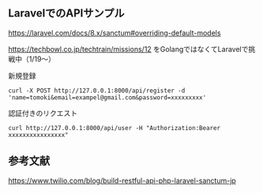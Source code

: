## LaravelでのAPIサンプル

https://laravel.com/docs/8.x/sanctum#overriding-default-models

https://techbowl.co.jp/techtrain/missions/12
をGolangではなくてLaravelで挑戦中（1/19〜）

新規登録

```
curl -X POST http://127.0.0.1:8000/api/register -d 'name=tomoki&email=exampel@gmail.com&password=xxxxxxxxx'
```

認証付きのリクエスト

```
curl http://127.0.0.1:8000/api/user -H "Authorization:Bearer xxxxxxxxxxxxxxxx"
```

## 参考文献

https://www.twilio.com/blog/build-restful-api-php-laravel-sanctum-jp
